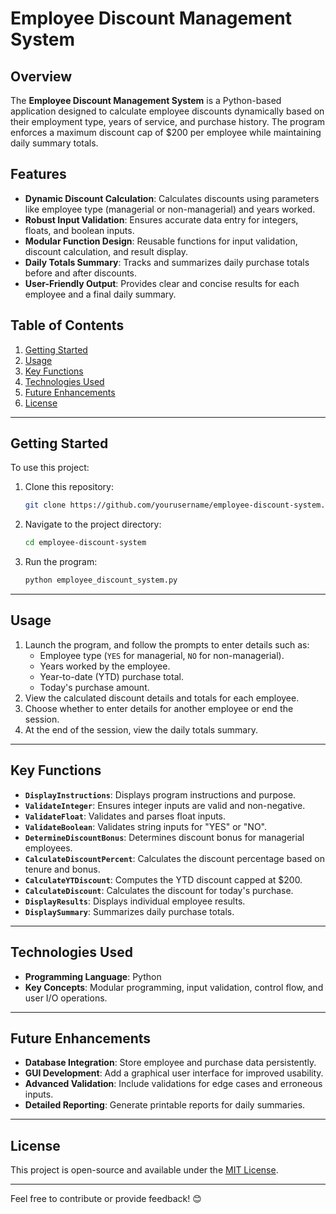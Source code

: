 
# Employee Discount Management System

## Overview
The **Employee Discount Management System** is a Python-based application designed to calculate employee discounts dynamically based on their employment type, years of service, and purchase history. The program enforces a maximum discount cap of $200 per employee while maintaining daily summary totals.

## Features
- **Dynamic Discount Calculation**: Calculates discounts using parameters like employee type (managerial or non-managerial) and years worked.
- **Robust Input Validation**: Ensures accurate data entry for integers, floats, and boolean inputs.
- **Modular Function Design**: Reusable functions for input validation, discount calculation, and result display.
- **Daily Totals Summary**: Tracks and summarizes daily purchase totals before and after discounts.
- **User-Friendly Output**: Provides clear and concise results for each employee and a final daily summary.

## Table of Contents
1. [Getting Started](#getting-started)
2. [Usage](#usage)
3. [Key Functions](#key-functions)
4. [Technologies Used](#technologies-used)
5. [Future Enhancements](#future-enhancements)
6. [License](#license)

---

## Getting Started
To use this project:
1. Clone this repository:
   ```bash
   git clone https://github.com/yourusername/employee-discount-system.git
   ```
2. Navigate to the project directory:
   ```bash
   cd employee-discount-system
   ```
3. Run the program:
   ```bash
   python employee_discount_system.py
   ```

---

## Usage
1. Launch the program, and follow the prompts to enter details such as:
   - Employee type (`YES` for managerial, `NO` for non-managerial).
   - Years worked by the employee.
   - Year-to-date (YTD) purchase total.
   - Today's purchase amount.
2. View the calculated discount details and totals for each employee.
3. Choose whether to enter details for another employee or end the session.
4. At the end of the session, view the daily totals summary.

---

## Key Functions
- **`DisplayInstructions`**: Displays program instructions and purpose.
- **`ValidateInteger`**: Ensures integer inputs are valid and non-negative.
- **`ValidateFloat`**: Validates and parses float inputs.
- **`ValidateBoolean`**: Validates string inputs for "YES" or "NO".
- **`DetermineDiscountBonus`**: Determines discount bonus for managerial employees.
- **`CalculateDiscountPercent`**: Calculates the discount percentage based on tenure and bonus.
- **`CalculateYTDiscount`**: Computes the YTD discount capped at $200.
- **`CalculateDiscount`**: Calculates the discount for today's purchase.
- **`DisplayResults`**: Displays individual employee results.
- **`DisplaySummary`**: Summarizes daily purchase totals.

---

## Technologies Used
- **Programming Language**: Python
- **Key Concepts**: Modular programming, input validation, control flow, and user I/O operations.

---

## Future Enhancements
- **Database Integration**: Store employee and purchase data persistently.
- **GUI Development**: Add a graphical user interface for improved usability.
- **Advanced Validation**: Include validations for edge cases and erroneous inputs.
- **Detailed Reporting**: Generate printable reports for daily summaries.

---

## License
This project is open-source and available under the [MIT License](LICENSE).

---

Feel free to contribute or provide feedback! 😊
